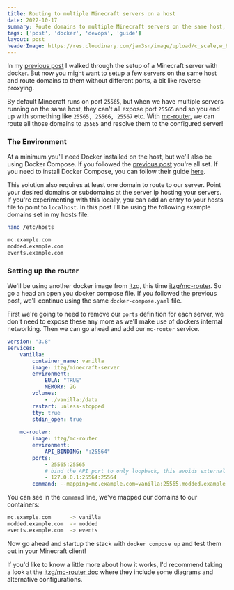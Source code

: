 ```yaml
---
title: Routing to multiple Minecraft servers on a host
date: 2022-10-17
summary: Route domains to multiple Minecraft servers on the same host, all using the default port.
tags: ['post', 'docker', 'devops', 'guide']
layout: post
headerImage: https://res.cloudinary.com/jam3sn/image/upload/c_scale,w_800/v1668105698/docker-minecraft.png
---
```


In my [previous post](/blog/docker-minecraft-servers) I walked through the setup of a Minecraft server with docker. But now you might want to setup a few servers on the same host and route domains to them without different ports, a bit like reverse proxying.

By default Minecraft runs on port `25565`, but when we have multiple servers running on the same host, they can't all expose port `25565` and so you end up with something like `25565, 25566, 25567` etc. With [mc-router](https://hub.docker.com/r/itzg/mc-router), we can route all those domains to `25565` and resolve them to the configured server!

### The Environment

At a minimum you'll need Docker installed on the host, but we'll also be using Docker Compose. If you followed the [previous post](/blog/docker-minecraft-servers) you're all set. If you need to install Docker Compose, you can follow their guide [here](https://docs.docker.com/compose/install/).

This solution also requires at least one domain to route to our server. Point your desired domains or subdomains at the server ip hosting your servers. If you're experimenting with this locally, you can add an entry to your hosts file to point to `localhost`. In this post I'll be using the following example domains set in my hosts file:

``` bash
nano /etc/hosts
```

``` bash
mc.example.com
modded.example.com
events.example.com
```

### Setting up the router

We'll be using another docker image from [itzg](https://github.com/itzg), this time [itzg/mc-router](https://hub.docker.com/r/itzg/mc-router). So go a head an open you docker compose file. If you followed the previous post, we'll continue using the same `docker-compose.yaml` file.

First we're going to need to remove our `ports` definition for each server, we don't need to expose these any more as we'll make use of dockers internal networking. Then we can go ahead and add our `mc-router` service.

``` yaml
version: "3.8"
services:
    vanilla:
        container_name: vanilla
        image: itzg/minecraft-server
        environment:
            EULA: "TRUE"
            MEMORY: 2G
        volumes:
            - ./vanilla:/data
        restart: unless-stopped
        tty: true
        stdin_open: true
    
    mc-router:
        image: itzg/mc-router
        environment:
            API_BINDING: ":25564"
        ports:
            - 25565:25565
            # bind the API port to only loopback, this avoids external exposure
            - 127.0.0.1:25564:25564
        command: --mapping=mc.example.com=vanilla:25565,modded.example.com=modded:25565,events.example.com=events:25565
```

You can see in the `command` line, we've mapped our domains to our containers:

``` bash
mc.example.com      -> vanilla
modded.example.com  -> modded
events.example.com  -> events
```

Now go ahead and startup the stack with `docker compose up` and test them out in your Minecraft client!

If you'd like to know a little more about how it works, I'd recommend taking a look at the [itzg/mc-router doc](https://hub.docker.com/r/itzg/mc-router) where they include some diagrams and alternative configurations.